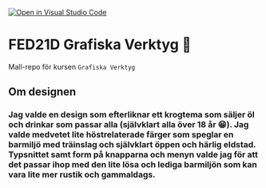 [![Open in Visual Studio Code](https://classroom.github.com/assets/open-in-vscode-c66648af7eb3fe8bc4f294546bfd86ef473780cde1dea487d3c4ff354943c9ae.svg)](https://classroom.github.com/online_ide?assignment_repo_id=8547636&assignment_repo_type=AssignmentRepo)
# FED21D Grafiska Verktyg 🎨
Mall-repo för kursen `Grafiska Verktyg`

## Om designen

### Jag valde en design som efterliknar ett krogtema som säljer öl och drinkar som passar alla (självklart alla över 18 år 😁). Jag valde medvetet lite höstrelaterade färger som speglar en barmiljö med träinslag och självklart öppen och härlig eldstad. Typsnittet samt form på knapparna och menyn valde jag för att det passar ihop med den lite lösa och lediga barmiljön som kan vara lite mer rustik och gammaldags.

